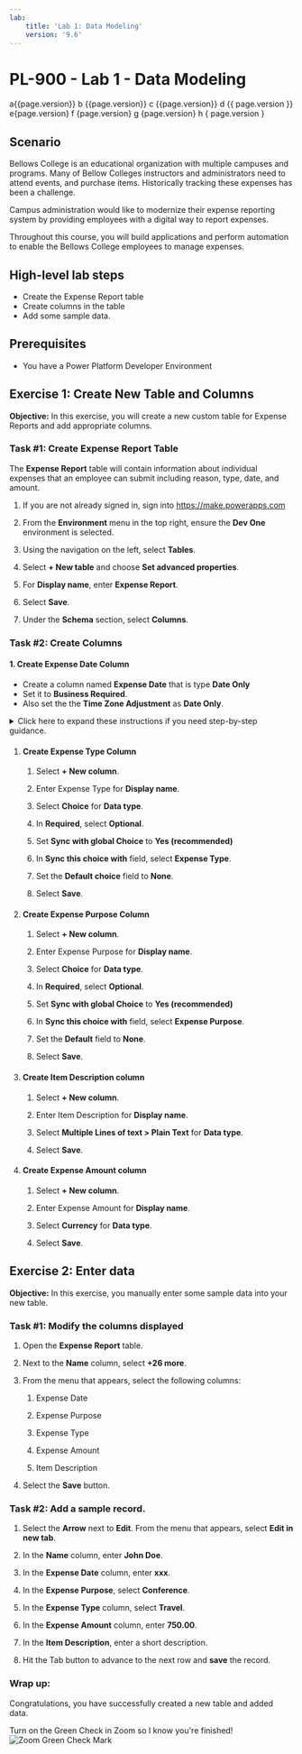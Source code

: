 ```yaml
---
lab:
    title: 'Lab 1: Data Modeling'
    version: '9.6'
---
```


# PL-900 - Lab 1 - Data Modeling
a{{page.version}} 
b {{page.version}} 
c  {{page.version}} 
d {{ page.version }}
e{page.version} 
f {page.version} 
g  {page.version} 
h { page.version }

## Scenario

Bellows College is an educational organization with multiple campuses and programs. Many of Bellow Colleges instructors and administrators need to attend events, and purchase items. Historically tracking these expenses has been a challenge. 

Campus administration would like to modernize their expense reporting system by providing employees with a digital way to report expenses. 

Throughout this course, you will build applications and perform automation to enable the Bellows College employees to manage expenses.
## High-level lab steps

- Create the Expense Report table
- Create columns in the table
- Add some sample data. 

## Prerequisites

- You have a Power Platform Developer Environment

## Exercise 1: Create New Table and Columns

**Objective:** In this exercise, you will create a new custom table for Expense Reports and add appropriate columns.

### Task #1: Create Expense Report Table

The **Expense Report** table will contain information about individual expenses that an employee can submit including reason, type, date, and amount.

1. If you are not already signed in, sign into https://make.powerapps.com

1. From the **Environment** menu in the top right, ensure the **Dev One** environment is selected.

1. Using the navigation on the left, select **Tables**.

1. Select **+ New table** and choose **Set advanced properties**.

1. For **Display name**, enter **Expense Report**.

1. Select **Save**.



1. Under the **Schema** section, select **Columns**.

### Task #2: Create Columns
#### 1. Create Expense Date Column
- Create a column named **Expense Date** that is type **Date Only**
- Set it to **Business Required**.
- Also set the the **Time Zone Adjustment** as **Date Only**.


<details>
<summary>Click here to expand these instructions if you need step-by-step guidance.</summary>

<ol>

<li>Select <b>+ New column</b>.</li>
<li>Enter <b>Expense Date</b> for <b>Display name</b>.</li>
<li>Select <b>Date only</b> for <b>Data type</b>.</li>
<li>Change <b>Required</b> to <b>Business required</b>.</li>
<li>Expand <b>Advanced options</b>.</li>
<li>In <b>Time zone adjustment</b>, select <b>Date Only</b>.</li>
</ol>

<b>Note:</b> We use <b>Date only</b> behavior to record date information, because the date of the Expense Report should not change when viewed from a different time zone.

7. Select <b>Save.</b>
</details>


1. #### Create Expense Type Column

	1. Select **+ New column**.

	1. Enter Expense Type for **Display name**.

	1. Select **Choice** for **Data type**.

	1. In **Required**, select **Optional**.

	1. Set **Sync with global Choice** to **Yes (recommended)**

	1. In **Sync this choice with** field, select **Expense Type**.

	1. Set the **Default choice** field to **None**.

	1. Select **Save**.

1. #### Create Expense Purpose Column

	1. Select **+ New column**.

	1. Enter Expense Purpose for **Display name**.

	1. Select **Choice** for **Data type**.

	1. In **Required**, select **Optional**.

	1. Set **Sync with global Choice** to **Yes (recommended)**

	1. In **Sync this choice with** field, select **Expense Purpose**.

	1. Set the **Default** field to **None**.

	1. Select **Save**.

1. #### Create Item Description column

	1. Select **+ New column**.

	1. Enter Item Description for **Display name**.

	1. Select **Multiple Lines of text &gt; Plain Text** for **Data type**.

	1. Select **Save**.

1.  #### Create Expense Amount column

	1. Select **+ New column**.

	1. Enter Expense Amount for **Display name**.

	1. Select **Currency** for **Data type**.

	1. Select **Save**.

 
## Exercise 2: Enter data

**Objective:** In this exercise, you manually enter some sample data into your new table. 

### Task #1: Modify the columns displayed

1. Open the **Expense Report** table.

1. Next to the **Name** column, select **+26 more**.

1. From the menu that appears, select the following columns:

	1. Expense Date

	1. Expense Purpose 

	1. Expense Type

	1. Expense Amount

	1. Item Description

1. Select the **Save** button.

### Task #2: Add a sample record.

1. Select the **Arrow** next to **Edit**. From the menu that appears, select **Edit in new tab**.

1. In the **Name** column, enter **John Doe**.

1. In the **Expense Date** column, enter **xxx**.

1. In the **Expense Purpose**, select **Conference**.

1. In the **Expense Type** column, select **Travel**.

1. In the **Expense Amount** column, enter **750.00**.

1. In the **Item Description**, enter a short description.

1. Hit the Tab button to advance to the next row and **save** the record.





### Wrap up:  
Congratulations, you have successfully created a new table and added data. 

Turn on the Green Check in Zoom so I know you're finished!
<br>
![Zoom Green Check Mark](https://tylerfarmer1.github.io/media/green_check_small.png)

